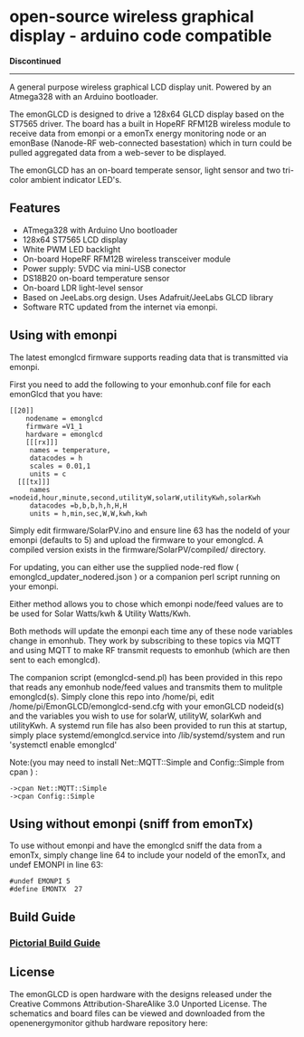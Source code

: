 # open-source wireless graphical display - arduino code compatible

**Discontinued**

***

A general purpose wireless graphical LCD display unit. Powered by an Atmega328 with an Arduino bootloader.

The emonGLCD is designed to drive a 128x64 GLCD display based on the ST7565 driver. The board has a built in HopeRF RFM12B wireless module to receive data from emonpi or a emonTx energy monitoring node or an emonBase (Nanode-RF web-connected basestation) which in turn could be pulled aggregated data from a web-sever to be displayed.

The emonGLCD has an on-board temperate sensor, light sensor and two tri-color ambient indicator LED's.

## Features

* ATmega328 with Arduino Uno bootloader
* 128x64 ST7565 LCD display
* White PWM LED backlight
* On-board HopeRF RFM12B wireless transceiver module
* Power supply: 5VDC via mini-USB conector
* DS18B20 on-board temperature sensor
* On-board LDR light-level sensor
* Based on JeeLabs.org design. Uses Adafruit/JeeLabs GLCD library
* Software RTC updated from the internet via emonpi.




## Using with emonpi

The latest emonglcd firmware supports reading data that is transmitted via emonpi.  

First you need to add the following to your emonhub.conf file for each emonGlcd that you have:

```
[[20]]
    nodename = emonglcd
    firmware =V1_1
    hardware = emonglcd
    [[[rx]]]
     names = temperature,
     datacodes = h
     scales = 0.01,1
     units = c
  [[[tx]]]
     names =nodeid,hour,minute,second,utilityW,solarW,utilityKwh,solarKwh
     datacodes =b,b,b,h,h,H,H
     units = h,min,sec,W,W,kwh,kwh
```


Simply edit firmware/SolarPV.ino and ensure line 63 has the nodeId of your emonpi (defaults to 5) and upload the firmware to your emonglcd.
A compiled version exists in the firmware/SolarPV/compiled/ directory. 

For updating, you can either use the supplied node-red flow ( emonglcd_updater_nodered.json ) or a companion perl script running on your emonpi.

Either method allows you to chose which emonpi node/feed values are to be used for Solar Watts/kwh & Utility Watts/Kwh.

Both methods will update the emonpi each time any of these node variables change in emonhub.
They work by subscribing to these topics via MQTT and using MQTT to make RF transmit requests to emonhub (which are then sent to each emonglcd).

The companion script (emonglcd-send.pl) has been provided in this repo that reads any emonhub node/feed values and transmits them to mulitple emonglcd(s). 
Simply clone this repo into /home/pi, edit /home/pi/EmonGLCD/emonglcd-send.cfg with your emonGLCD nodeid(s) and the variables you wish to use for solarW, utilityW, solarKwh and utilityKwh.
A systemd run file has also been provided to run this at startup, simply place systemd/emonglcd.service into /lib/systemd/system and run 'systemctl enable emonglcd'

Note:(you may need to install  Net::MQTT::Simple and Config::Simple  from cpan ) :

```
->cpan Net::MQTT::Simple
->cpan Config::Simple
```
 

## Using without emonpi (sniff from emonTx)
To use without emonpi and have the emonglcd sniff the data from a emonTx, simply change line 64 to include your nodeId of the emonTx, and undef EMONPI in line 63:
```
#undef EMONPI 5
#define EMONTX  27
```

## Build Guide

### [Pictorial Build Guide](buildguide/readme.md)

## License

The emonGLCD is open hardware with the designs released under the Creative Commons Attribution-ShareAlike 3.0 Unported License. The schematics and board files can be viewed and downloaded from the openenergymonitor github hardware repository here:
